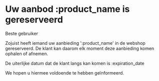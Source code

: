 # Uw aanbod :product_name is gereserveerd

Beste gebruiker

Zojuist heeft iemand uw aanbieding ':product_name' in de webshop gereserveerd. 
De klant kan daarom elk moment deze aanbieding komen ophalen of afnemen.

De uiterlijke datum dat de klant langs kan komen is :expiration_date
&nbsp;

We hopen u hiermee voldoende te hebben geïnformeerd.
